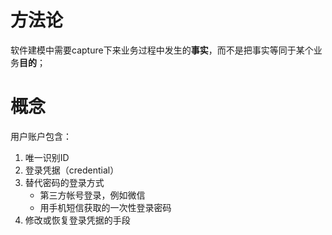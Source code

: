 # 方法论

软件建模中需要capture下来业务过程中发生的**事实**，而不是把事实等同于某个业务**目的**；



# 概念

用户账户包含：

1. 唯一识别ID
2. 登录凭据（credential）
3. 替代密码的登录方式
    + 第三方帐号登录，例如微信
    + 用手机短信获取的一次性登录密码
4. 修改或恢复登录凭据的手段

